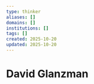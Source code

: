 ```yaml
---
type: thinker
aliases: []
domains: []
institutions: []
tags: []
created: 2025-10-20
updated: 2025-10-20
---
```


# David Glanzman


